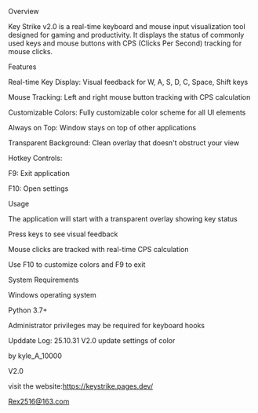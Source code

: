 Overview

Key Strike v2.0 is a real-time keyboard and mouse input visualization tool designed for gaming and productivity. It displays the status of commonly used keys and mouse buttons with CPS (Clicks Per Second) tracking for mouse clicks.



Features

Real-time Key Display: Visual feedback for W, A, S, D, C, Space, Shift keys



Mouse Tracking: Left and right mouse button tracking with CPS calculation



Customizable Colors: Fully customizable color scheme for all UI elements



Always on Top: Window stays on top of other applications



Transparent Background: Clean overlay that doesn't obstruct your view



Hotkey Controls:



F9: Exit application



F10: Open settings



Usage

The application will start with a transparent overlay showing key status



Press keys to see visual feedback



Mouse clicks are tracked with real-time CPS calculation



Use F10 to customize colors and F9 to exit



System Requirements

Windows operating system



Python 3.7+



Administrator privileges may be required for keyboard hooks


Upddate Log:
25.10.31 V2.0 update settings of color



by kyle\_A\_10000

V2.0

visit the website:https://keystrike.pages.dev/

Rex2516@163.com


